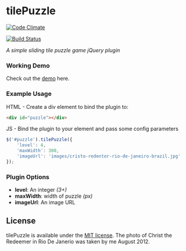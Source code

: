 # tilePuzzle

[![Code Climate](https://codeclimate.com/github/matthewfedak/tilePuzzle/badges/gpa.svg)](https://codeclimate.com/github/matthewfedak/tilePuzzle)
 
[![Build Status](https://travis-ci.org/matthewfedak/tilePuzzle.svg?branch=master)](https://travis-ci.org/matthewfedak/tilePuzzle)

*A simple sliding tile puzzle game jQuery plugin*

### Working Demo
Check out the [demo](http://matthewfedak.co.uk/tilePuzzle) here.

### Example Usage
HTML - Create a div element to bind the plugin to:
```html
<div id="puzzle"></div>
```
JS - Bind the plugin to your element and pass some config parameters
```javascript
$('#puzzle').tilePuzzle({
    'level': 4,
    'maxWidth': 300,
    'imageUrl': 'images/cristo-redentor-rio-de-janeiro-brazil.jpg'
});
```

### Plugin Options
- **level**: An integer *(3+)*
- **maxWidth**: width of puzzle *(px)*
- **imageUrl**: An image URL

## License

tilePuzzle is available under the [MIT license](http://opensource.org/licenses/MIT).
The photo of Christ the Redeemer in Rio De Janerio was taken by me August 2012.
